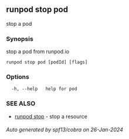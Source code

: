 ## runpod stop pod

stop a pod

### Synopsis

stop a pod from runpod.io

```
runpod stop pod [podId] [flags]
```

### Options

```
  -h, --help   help for pod
```

### SEE ALSO

* [runpod stop](runpod_stop.md)	 - stop a resource

###### Auto generated by spf13/cobra on 26-Jan-2024
